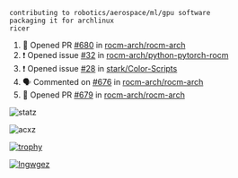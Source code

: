 ```
contributing to robotics/aerospace/ml/gpu software
packaging it for archlinux
ricer
```

<!--START_SECTION:activity-->
1. 💪 Opened PR [#680](https://github.com/rocm-arch/rocm-arch/pull/680) in [rocm-arch/rocm-arch](https://github.com/rocm-arch/rocm-arch)
2. ❗️ Opened issue [#32](https://github.com/rocm-arch/python-pytorch-rocm/issues/32) in [rocm-arch/python-pytorch-rocm](https://github.com/rocm-arch/python-pytorch-rocm)
3. ❗️ Opened issue [#28](https://github.com/stark/Color-Scripts/issues/28) in [stark/Color-Scripts](https://github.com/stark/Color-Scripts)
4. 🗣 Commented on [#676](https://github.com/rocm-arch/rocm-arch/issues/676) in [rocm-arch/rocm-arch](https://github.com/rocm-arch/rocm-arch)
5. 💪 Opened PR [#679](https://github.com/rocm-arch/rocm-arch/pull/679) in [rocm-arch/rocm-arch](https://github.com/rocm-arch/rocm-arch)
<!--END_SECTION:activity-->


![statz](https://github-readme-stats.vercel.app/api?username=acxz&include_all_commits=true&show_icons=true)

<p><img align="center" src="https://github-readme-streak-stats.herokuapp.com/?user=acxz&" alt="acxz" /></p>

[![trophy](https://github-profile-trophy.vercel.app/?username=acxz)](https://github.com/ryo-ma/github-profile-trophy)

[![lngwgez](https://github-readme-stats.vercel.app/api/top-langs/?username=acxz&layout=compact)](https://github.com/acxz/github-readme-stats)
